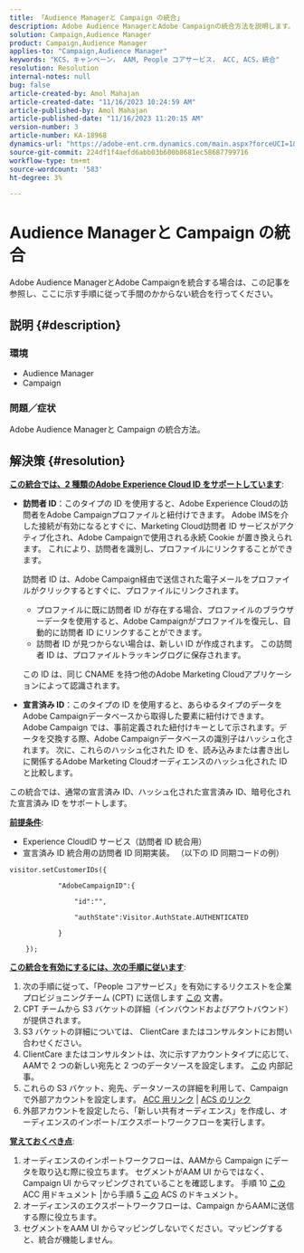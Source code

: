 ```yaml
---
title: 「Audience Managerと Campaign の統合」
description: Adobe Audience ManagerとAdobe Campaignの統合方法を説明します。
solution: Campaign,Audience Manager
product: Campaign,Audience Manager
applies-to: "Campaign,Audience Manager"
keywords: "KCS，キャンペーン， AAM, People コアサービス， ACC, ACS，統合"
resolution: Resolution
internal-notes: null
bug: false
article-created-by: Amol Mahajan
article-created-date: "11/16/2023 10:24:59 AM"
article-published-by: Amol Mahajan
article-published-date: "11/16/2023 11:20:15 AM"
version-number: 3
article-number: KA-18968
dynamics-url: "https://adobe-ent.crm.dynamics.com/main.aspx?forceUCI=1&pagetype=entityrecord&etn=knowledgearticle&id=8e69bb5f-6a84-ee11-8179-6045bd006b4b"
source-git-commit: 224df1f4aefd6abb03b600b8681ec58687799716
workflow-type: tm+mt
source-wordcount: '583'
ht-degree: 3%

---
```


# Audience Managerと Campaign の統合


Adobe Audience ManagerとAdobe Campaignを統合する場合は、この記事を参照し、ここに示す手順に従って手間のかからない統合を行ってください。

## 説明 {#description}


### <b>環境</b>

- Audience Manager
- Campaign




### <b>問題／症状</b>

Adobe Audience Managerと Campaign の統合方法。


## 解決策 {#resolution}




<u><b>この統合では、2 種類のAdobe Experience Cloud ID をサポートしています</b></u>:

- <b>訪問者 ID</b>：このタイプの ID を使用すると、Adobe Experience Cloudの訪問者をAdobe Campaignプロファイルと紐付けできます。 Adobe IMSを介した接続が有効になるとすぐに、Marketing Cloud訪問者 ID サービスがアクティブ化され、Adobe Campaignで使用される永続 Cookie が置き換えられます。 これにより、訪問者を識別し、プロファイルにリンクすることができます。



  訪問者 ID は、Adobe Campaign経由で送信された電子メールをプロファイルがクリックするとすぐに、プロファイルにリンクされます。

   - プロファイルに既に訪問者 ID が存在する場合、プロファイルのブラウザーデータを使用すると、Adobe Campaignがプロファイルを復元し、自動的に訪問者 ID にリンクすることができます。
   - 訪問者 ID が見つからない場合は、新しい ID が作成されます。 この訪問者 ID は、プロファイルトラッキングログに保存されます。

  この ID は、同じ CNAME を持つ他のAdobe Marketing Cloudアプリケーションによって認識されます。
- <b>宣言済み ID</b>：このタイプの ID を使用すると、あらゆるタイプのデータをAdobe Campaignデータベースから取得した要素に紐付けできます。 Adobe Campaign では、事前定義された紐付けキーとして示されます。データを交換する際、Adobe Campaignデータベースの識別子はハッシュ化されます。 次に、これらのハッシュ化された ID を、読み込みまたは書き出しに関係するAdobe Marketing Cloudオーディエンスのハッシュ化された ID と比較します。


この統合では、通常の宣言済み ID、ハッシュ化された宣言済み ID、暗号化された宣言済み ID をサポートします。

<u><b>前提条件</b></u>:

- Experience CloudID サービス（訪問者 ID 統合用）
- 宣言済み ID 統合用の訪問者 ID 同期実装。 （以下の ID 同期コードの例）&#x200B;



```
visitor.setCustomerIDs({

            "AdobeCampaignID":{

                "id":"",

                "authState":Visitor.AuthState.AUTHENTICATED

            }

    });
```




<u><b>この統合を有効にするには、次の手順に従います</b></u>:

1. 次の手順に従って、「People コアサービス」を有効にするリクエストを企業プロビジョニングチーム (CPT) に送信します [この](https://adobe-ent.crm.dynamics.com/main.aspx?appid=c8f3a4cd-a068-e911-a957-000d3a34e00b&amp;amp;pagetype=entityrecord&amp;amp;etn=knowledgearticle&amp;amp;id=d2a266a4-b3a9-ec11-983f-000d3a349e63) 文書。
2. CPT チームから S3 バケットの詳細（インバウンドおよびアウトバウンド）が提供されます。
3. S3 バケットの詳細については、 ClientCare またはコンサルタントにお問い合わせください。
4. ClientCare またはコンサルタントは、次に示すアカウントタイプに応じて、AAMで 2 つの新しい宛先と 2 つのデータソースを設定します。 [この](https://wiki.corp.adobe.com/pages/viewpage.action?pageId=1061261145) 内部記事。
5. これらの S3 バケット、宛先、データソースの詳細を利用して、Campaign で外部アカウントを設定します。 [ACC 用リンク](https://experienceleague.adobe.com/docs/experience-cloud-kcs/kbarticles/KA-16470.html?lang=es-ES) | [ACS のリンク](https://experienceleague.adobe.com/docs/campaign-standard/using/integrating-with-adobe-cloud/working-with-campaign-and-audience-manager-or-people-core-service/sharing-audiences-with-audience-manager-or-people-core-service.html?lang=en)
6. 外部アカウントを設定したら、「新しい共有オーディエンス」を作成し、オーディエンスのインポート/エクスポートワークフローを実行します。


<u><b>覚えておくべき点</b></u>:

1. オーディエンスのインポートワークフローは、AAMから Campaign にデータを取り込む際に役立ちます。 セグメントがAAM UI からではなく、Campaign UI からマッピングされていることを確認します。 手順 10 [この](https://experienceleague.adobe.com/docs/experience-cloud-kcs/kbarticles/KA-16470.html?lang=es-ES) ACC 用ドキュメント |から手順 5 [この](https://experienceleague.adobe.com/docs/campaign-standard/using/integrating-with-adobe-cloud/working-with-campaign-and-audience-manager-or-people-core-service/sharing-audiences-with-audience-manager-or-people-core-service.html?lang=en) ACS のドキュメント。
2. オーディエンスのエクスポートワークフローは、Campaign からAAMに送信する際に役立ちます。
3. セグメントをAAM UI からマッピングしないでください。マッピングすると、統合が機能しません。



